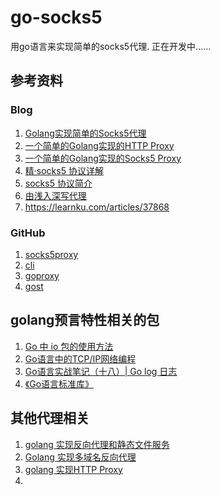 # go-socks5

用go语言来实现简单的socks5代理.
正在开发中......


## 参考资料

### Blog

1. [Golang实现简单的Socks5代理](https://golangnote.com/topic/258.html)
2. [一个简单的Golang实现的HTTP Proxy](https://www.jianshu.com/p/53e219fbf3c5)
3. [一个简单的Golang实现的Socks5 Proxy](https://www.jianshu.com/p/172810a70fad)
4. [精·socks5 协议详解](https://jiajunhuang.com/articles/2019_06_06-socks5.md.html)
5. [socks5 协议简介](http://zhihan.me/network/2017/09/24/socks5-protocol/)
6. [由浅入深写代理](https://zhuanlan.zhihu.com/p/28645724)
7. https://learnku.com/articles/37868


### GitHub

1. [socks5proxy](https://github.com/shikanon/socks5proxy)
2. [cli](https://github.com/urfave/cli)
3. [goproxy](https://github.com/snail007/goproxy)
4. [gost](https://github.com/ginuerzh/gost)

## golang预言特性相关的包

1. [Go 中 io 包的使用方法](https://segmentfault.com/a/1190000015591319#articleHeader11)
2. [Go语言中的TCP/IP网络编程](https://segmentfault.com/a/1190000014733620)
3. [Go语言实战笔记（十八）| Go log 日志](http://flysnow.org/2017/05/06/go-in-action-go-log.html)
4. [《Go语言标准库》](https://books.studygolang.com/The-Golang-Standard-Library-by-Example/)


## 其他代理相关

1. [golang 实现反向代理和静态文件服务](https://golangnote.com/topic/132.html)
2. [Golang 实现多域名反向代理](https://golangnote.com/topic/212.html)
3. [golang 实现HTTP Proxy](https://golangnote.com/topic/141.html)
4. 
